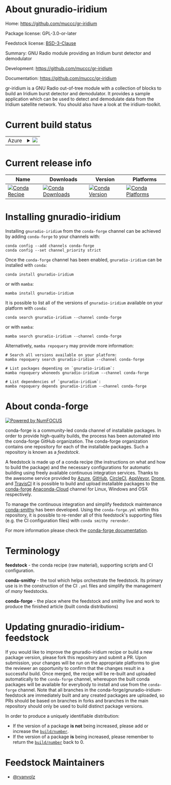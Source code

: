 About gnuradio-iridium
======================

Home: https://github.com/muccc/gr-iridium

Package license: GPL-3.0-or-later

Feedstock license: [BSD-3-Clause](https://github.com/conda-forge/gnuradio-iridium-feedstock/blob/main/LICENSE.txt)

Summary: GNU Radio module providing an Iridium burst detector and demodulator

Development: https://github.com/muccc/gr-iridium

Documentation: https://github.com/muccc/gr-iridium

gr-iridium is a GNU Radio out-of-tree module with a collection of blocks to build an Iridium burst detector and demodulator. It provides a sample application which can be used to detect and demodulate data from the Iridium satellite network. You should also have a look at the iridium-toolkit.


Current build status
====================


<table>
    
  <tr>
    <td>Azure</td>
    <td>
      <details>
        <summary>
          <a href="https://dev.azure.com/conda-forge/feedstock-builds/_build/latest?definitionId=15057&branchName=main">
            <img src="https://dev.azure.com/conda-forge/feedstock-builds/_apis/build/status/gnuradio-iridium-feedstock?branchName=main">
          </a>
        </summary>
        <table>
          <thead><tr><th>Variant</th><th>Status</th></tr></thead>
          <tbody><tr>
              <td>linux_64_gnuradio_extra_pin3.9.5numpy1.19python3.7.____cpython</td>
              <td>
                <a href="https://dev.azure.com/conda-forge/feedstock-builds/_build/latest?definitionId=15057&branchName=main">
                  <img src="https://dev.azure.com/conda-forge/feedstock-builds/_apis/build/status/gnuradio-iridium-feedstock?branchName=main&jobName=linux&configuration=linux_64_gnuradio_extra_pin3.9.5numpy1.19python3.7.____cpython" alt="variant">
                </a>
              </td>
            </tr><tr>
              <td>linux_64_gnuradio_extra_pin3.9.5numpy1.19python3.8.____cpython</td>
              <td>
                <a href="https://dev.azure.com/conda-forge/feedstock-builds/_build/latest?definitionId=15057&branchName=main">
                  <img src="https://dev.azure.com/conda-forge/feedstock-builds/_apis/build/status/gnuradio-iridium-feedstock?branchName=main&jobName=linux&configuration=linux_64_gnuradio_extra_pin3.9.5numpy1.19python3.8.____cpython" alt="variant">
                </a>
              </td>
            </tr><tr>
              <td>linux_64_gnuradio_extra_pin3.9.5numpy1.19python3.9.____cpython</td>
              <td>
                <a href="https://dev.azure.com/conda-forge/feedstock-builds/_build/latest?definitionId=15057&branchName=main">
                  <img src="https://dev.azure.com/conda-forge/feedstock-builds/_apis/build/status/gnuradio-iridium-feedstock?branchName=main&jobName=linux&configuration=linux_64_gnuradio_extra_pin3.9.5numpy1.19python3.9.____cpython" alt="variant">
                </a>
              </td>
            </tr><tr>
              <td>linux_64_gnuradio_extra_pin3.9.5numpy1.21python3.10.____cpython</td>
              <td>
                <a href="https://dev.azure.com/conda-forge/feedstock-builds/_build/latest?definitionId=15057&branchName=main">
                  <img src="https://dev.azure.com/conda-forge/feedstock-builds/_apis/build/status/gnuradio-iridium-feedstock?branchName=main&jobName=linux&configuration=linux_64_gnuradio_extra_pin3.9.5numpy1.21python3.10.____cpython" alt="variant">
                </a>
              </td>
            </tr><tr>
              <td>linux_64_gnuradio_extra_pinnumpy1.19python3.7.____cpython</td>
              <td>
                <a href="https://dev.azure.com/conda-forge/feedstock-builds/_build/latest?definitionId=15057&branchName=main">
                  <img src="https://dev.azure.com/conda-forge/feedstock-builds/_apis/build/status/gnuradio-iridium-feedstock?branchName=main&jobName=linux&configuration=linux_64_gnuradio_extra_pinnumpy1.19python3.7.____cpython" alt="variant">
                </a>
              </td>
            </tr><tr>
              <td>linux_64_gnuradio_extra_pinnumpy1.19python3.8.____cpython</td>
              <td>
                <a href="https://dev.azure.com/conda-forge/feedstock-builds/_build/latest?definitionId=15057&branchName=main">
                  <img src="https://dev.azure.com/conda-forge/feedstock-builds/_apis/build/status/gnuradio-iridium-feedstock?branchName=main&jobName=linux&configuration=linux_64_gnuradio_extra_pinnumpy1.19python3.8.____cpython" alt="variant">
                </a>
              </td>
            </tr><tr>
              <td>linux_64_gnuradio_extra_pinnumpy1.19python3.9.____cpython</td>
              <td>
                <a href="https://dev.azure.com/conda-forge/feedstock-builds/_build/latest?definitionId=15057&branchName=main">
                  <img src="https://dev.azure.com/conda-forge/feedstock-builds/_apis/build/status/gnuradio-iridium-feedstock?branchName=main&jobName=linux&configuration=linux_64_gnuradio_extra_pinnumpy1.19python3.9.____cpython" alt="variant">
                </a>
              </td>
            </tr><tr>
              <td>linux_64_gnuradio_extra_pinnumpy1.21python3.10.____cpython</td>
              <td>
                <a href="https://dev.azure.com/conda-forge/feedstock-builds/_build/latest?definitionId=15057&branchName=main">
                  <img src="https://dev.azure.com/conda-forge/feedstock-builds/_apis/build/status/gnuradio-iridium-feedstock?branchName=main&jobName=linux&configuration=linux_64_gnuradio_extra_pinnumpy1.21python3.10.____cpython" alt="variant">
                </a>
              </td>
            </tr><tr>
              <td>linux_aarch64_gnuradio_extra_pin3.9.5numpy1.19python3.7.____cpython</td>
              <td>
                <a href="https://dev.azure.com/conda-forge/feedstock-builds/_build/latest?definitionId=15057&branchName=main">
                  <img src="https://dev.azure.com/conda-forge/feedstock-builds/_apis/build/status/gnuradio-iridium-feedstock?branchName=main&jobName=linux&configuration=linux_aarch64_gnuradio_extra_pin3.9.5numpy1.19python3.7.____cpython" alt="variant">
                </a>
              </td>
            </tr><tr>
              <td>linux_aarch64_gnuradio_extra_pin3.9.5numpy1.19python3.8.____cpython</td>
              <td>
                <a href="https://dev.azure.com/conda-forge/feedstock-builds/_build/latest?definitionId=15057&branchName=main">
                  <img src="https://dev.azure.com/conda-forge/feedstock-builds/_apis/build/status/gnuradio-iridium-feedstock?branchName=main&jobName=linux&configuration=linux_aarch64_gnuradio_extra_pin3.9.5numpy1.19python3.8.____cpython" alt="variant">
                </a>
              </td>
            </tr><tr>
              <td>linux_aarch64_gnuradio_extra_pin3.9.5numpy1.19python3.9.____cpython</td>
              <td>
                <a href="https://dev.azure.com/conda-forge/feedstock-builds/_build/latest?definitionId=15057&branchName=main">
                  <img src="https://dev.azure.com/conda-forge/feedstock-builds/_apis/build/status/gnuradio-iridium-feedstock?branchName=main&jobName=linux&configuration=linux_aarch64_gnuradio_extra_pin3.9.5numpy1.19python3.9.____cpython" alt="variant">
                </a>
              </td>
            </tr><tr>
              <td>linux_aarch64_gnuradio_extra_pin3.9.5numpy1.21python3.10.____cpython</td>
              <td>
                <a href="https://dev.azure.com/conda-forge/feedstock-builds/_build/latest?definitionId=15057&branchName=main">
                  <img src="https://dev.azure.com/conda-forge/feedstock-builds/_apis/build/status/gnuradio-iridium-feedstock?branchName=main&jobName=linux&configuration=linux_aarch64_gnuradio_extra_pin3.9.5numpy1.21python3.10.____cpython" alt="variant">
                </a>
              </td>
            </tr><tr>
              <td>linux_aarch64_gnuradio_extra_pinnumpy1.19python3.7.____cpython</td>
              <td>
                <a href="https://dev.azure.com/conda-forge/feedstock-builds/_build/latest?definitionId=15057&branchName=main">
                  <img src="https://dev.azure.com/conda-forge/feedstock-builds/_apis/build/status/gnuradio-iridium-feedstock?branchName=main&jobName=linux&configuration=linux_aarch64_gnuradio_extra_pinnumpy1.19python3.7.____cpython" alt="variant">
                </a>
              </td>
            </tr><tr>
              <td>linux_aarch64_gnuradio_extra_pinnumpy1.19python3.8.____cpython</td>
              <td>
                <a href="https://dev.azure.com/conda-forge/feedstock-builds/_build/latest?definitionId=15057&branchName=main">
                  <img src="https://dev.azure.com/conda-forge/feedstock-builds/_apis/build/status/gnuradio-iridium-feedstock?branchName=main&jobName=linux&configuration=linux_aarch64_gnuradio_extra_pinnumpy1.19python3.8.____cpython" alt="variant">
                </a>
              </td>
            </tr><tr>
              <td>linux_aarch64_gnuradio_extra_pinnumpy1.19python3.9.____cpython</td>
              <td>
                <a href="https://dev.azure.com/conda-forge/feedstock-builds/_build/latest?definitionId=15057&branchName=main">
                  <img src="https://dev.azure.com/conda-forge/feedstock-builds/_apis/build/status/gnuradio-iridium-feedstock?branchName=main&jobName=linux&configuration=linux_aarch64_gnuradio_extra_pinnumpy1.19python3.9.____cpython" alt="variant">
                </a>
              </td>
            </tr><tr>
              <td>linux_aarch64_gnuradio_extra_pinnumpy1.21python3.10.____cpython</td>
              <td>
                <a href="https://dev.azure.com/conda-forge/feedstock-builds/_build/latest?definitionId=15057&branchName=main">
                  <img src="https://dev.azure.com/conda-forge/feedstock-builds/_apis/build/status/gnuradio-iridium-feedstock?branchName=main&jobName=linux&configuration=linux_aarch64_gnuradio_extra_pinnumpy1.21python3.10.____cpython" alt="variant">
                </a>
              </td>
            </tr><tr>
              <td>linux_ppc64le_gnuradio_extra_pin3.9.5numpy1.19python3.7.____cpython</td>
              <td>
                <a href="https://dev.azure.com/conda-forge/feedstock-builds/_build/latest?definitionId=15057&branchName=main">
                  <img src="https://dev.azure.com/conda-forge/feedstock-builds/_apis/build/status/gnuradio-iridium-feedstock?branchName=main&jobName=linux&configuration=linux_ppc64le_gnuradio_extra_pin3.9.5numpy1.19python3.7.____cpython" alt="variant">
                </a>
              </td>
            </tr><tr>
              <td>linux_ppc64le_gnuradio_extra_pin3.9.5numpy1.19python3.8.____cpython</td>
              <td>
                <a href="https://dev.azure.com/conda-forge/feedstock-builds/_build/latest?definitionId=15057&branchName=main">
                  <img src="https://dev.azure.com/conda-forge/feedstock-builds/_apis/build/status/gnuradio-iridium-feedstock?branchName=main&jobName=linux&configuration=linux_ppc64le_gnuradio_extra_pin3.9.5numpy1.19python3.8.____cpython" alt="variant">
                </a>
              </td>
            </tr><tr>
              <td>linux_ppc64le_gnuradio_extra_pin3.9.5numpy1.19python3.9.____cpython</td>
              <td>
                <a href="https://dev.azure.com/conda-forge/feedstock-builds/_build/latest?definitionId=15057&branchName=main">
                  <img src="https://dev.azure.com/conda-forge/feedstock-builds/_apis/build/status/gnuradio-iridium-feedstock?branchName=main&jobName=linux&configuration=linux_ppc64le_gnuradio_extra_pin3.9.5numpy1.19python3.9.____cpython" alt="variant">
                </a>
              </td>
            </tr><tr>
              <td>linux_ppc64le_gnuradio_extra_pin3.9.5numpy1.21python3.10.____cpython</td>
              <td>
                <a href="https://dev.azure.com/conda-forge/feedstock-builds/_build/latest?definitionId=15057&branchName=main">
                  <img src="https://dev.azure.com/conda-forge/feedstock-builds/_apis/build/status/gnuradio-iridium-feedstock?branchName=main&jobName=linux&configuration=linux_ppc64le_gnuradio_extra_pin3.9.5numpy1.21python3.10.____cpython" alt="variant">
                </a>
              </td>
            </tr><tr>
              <td>linux_ppc64le_gnuradio_extra_pinnumpy1.19python3.7.____cpython</td>
              <td>
                <a href="https://dev.azure.com/conda-forge/feedstock-builds/_build/latest?definitionId=15057&branchName=main">
                  <img src="https://dev.azure.com/conda-forge/feedstock-builds/_apis/build/status/gnuradio-iridium-feedstock?branchName=main&jobName=linux&configuration=linux_ppc64le_gnuradio_extra_pinnumpy1.19python3.7.____cpython" alt="variant">
                </a>
              </td>
            </tr><tr>
              <td>linux_ppc64le_gnuradio_extra_pinnumpy1.19python3.8.____cpython</td>
              <td>
                <a href="https://dev.azure.com/conda-forge/feedstock-builds/_build/latest?definitionId=15057&branchName=main">
                  <img src="https://dev.azure.com/conda-forge/feedstock-builds/_apis/build/status/gnuradio-iridium-feedstock?branchName=main&jobName=linux&configuration=linux_ppc64le_gnuradio_extra_pinnumpy1.19python3.8.____cpython" alt="variant">
                </a>
              </td>
            </tr><tr>
              <td>linux_ppc64le_gnuradio_extra_pinnumpy1.19python3.9.____cpython</td>
              <td>
                <a href="https://dev.azure.com/conda-forge/feedstock-builds/_build/latest?definitionId=15057&branchName=main">
                  <img src="https://dev.azure.com/conda-forge/feedstock-builds/_apis/build/status/gnuradio-iridium-feedstock?branchName=main&jobName=linux&configuration=linux_ppc64le_gnuradio_extra_pinnumpy1.19python3.9.____cpython" alt="variant">
                </a>
              </td>
            </tr><tr>
              <td>linux_ppc64le_gnuradio_extra_pinnumpy1.21python3.10.____cpython</td>
              <td>
                <a href="https://dev.azure.com/conda-forge/feedstock-builds/_build/latest?definitionId=15057&branchName=main">
                  <img src="https://dev.azure.com/conda-forge/feedstock-builds/_apis/build/status/gnuradio-iridium-feedstock?branchName=main&jobName=linux&configuration=linux_ppc64le_gnuradio_extra_pinnumpy1.21python3.10.____cpython" alt="variant">
                </a>
              </td>
            </tr><tr>
              <td>osx_64_gnuradio_extra_pin3.9.5numpy1.19python3.7.____cpython</td>
              <td>
                <a href="https://dev.azure.com/conda-forge/feedstock-builds/_build/latest?definitionId=15057&branchName=main">
                  <img src="https://dev.azure.com/conda-forge/feedstock-builds/_apis/build/status/gnuradio-iridium-feedstock?branchName=main&jobName=osx&configuration=osx_64_gnuradio_extra_pin3.9.5numpy1.19python3.7.____cpython" alt="variant">
                </a>
              </td>
            </tr><tr>
              <td>osx_64_gnuradio_extra_pin3.9.5numpy1.19python3.8.____cpython</td>
              <td>
                <a href="https://dev.azure.com/conda-forge/feedstock-builds/_build/latest?definitionId=15057&branchName=main">
                  <img src="https://dev.azure.com/conda-forge/feedstock-builds/_apis/build/status/gnuradio-iridium-feedstock?branchName=main&jobName=osx&configuration=osx_64_gnuradio_extra_pin3.9.5numpy1.19python3.8.____cpython" alt="variant">
                </a>
              </td>
            </tr><tr>
              <td>osx_64_gnuradio_extra_pin3.9.5numpy1.19python3.9.____cpython</td>
              <td>
                <a href="https://dev.azure.com/conda-forge/feedstock-builds/_build/latest?definitionId=15057&branchName=main">
                  <img src="https://dev.azure.com/conda-forge/feedstock-builds/_apis/build/status/gnuradio-iridium-feedstock?branchName=main&jobName=osx&configuration=osx_64_gnuradio_extra_pin3.9.5numpy1.19python3.9.____cpython" alt="variant">
                </a>
              </td>
            </tr><tr>
              <td>osx_64_gnuradio_extra_pin3.9.5numpy1.21python3.10.____cpython</td>
              <td>
                <a href="https://dev.azure.com/conda-forge/feedstock-builds/_build/latest?definitionId=15057&branchName=main">
                  <img src="https://dev.azure.com/conda-forge/feedstock-builds/_apis/build/status/gnuradio-iridium-feedstock?branchName=main&jobName=osx&configuration=osx_64_gnuradio_extra_pin3.9.5numpy1.21python3.10.____cpython" alt="variant">
                </a>
              </td>
            </tr><tr>
              <td>osx_64_gnuradio_extra_pinnumpy1.19python3.7.____cpython</td>
              <td>
                <a href="https://dev.azure.com/conda-forge/feedstock-builds/_build/latest?definitionId=15057&branchName=main">
                  <img src="https://dev.azure.com/conda-forge/feedstock-builds/_apis/build/status/gnuradio-iridium-feedstock?branchName=main&jobName=osx&configuration=osx_64_gnuradio_extra_pinnumpy1.19python3.7.____cpython" alt="variant">
                </a>
              </td>
            </tr><tr>
              <td>osx_64_gnuradio_extra_pinnumpy1.19python3.8.____cpython</td>
              <td>
                <a href="https://dev.azure.com/conda-forge/feedstock-builds/_build/latest?definitionId=15057&branchName=main">
                  <img src="https://dev.azure.com/conda-forge/feedstock-builds/_apis/build/status/gnuradio-iridium-feedstock?branchName=main&jobName=osx&configuration=osx_64_gnuradio_extra_pinnumpy1.19python3.8.____cpython" alt="variant">
                </a>
              </td>
            </tr><tr>
              <td>osx_64_gnuradio_extra_pinnumpy1.19python3.9.____cpython</td>
              <td>
                <a href="https://dev.azure.com/conda-forge/feedstock-builds/_build/latest?definitionId=15057&branchName=main">
                  <img src="https://dev.azure.com/conda-forge/feedstock-builds/_apis/build/status/gnuradio-iridium-feedstock?branchName=main&jobName=osx&configuration=osx_64_gnuradio_extra_pinnumpy1.19python3.9.____cpython" alt="variant">
                </a>
              </td>
            </tr><tr>
              <td>osx_64_gnuradio_extra_pinnumpy1.21python3.10.____cpython</td>
              <td>
                <a href="https://dev.azure.com/conda-forge/feedstock-builds/_build/latest?definitionId=15057&branchName=main">
                  <img src="https://dev.azure.com/conda-forge/feedstock-builds/_apis/build/status/gnuradio-iridium-feedstock?branchName=main&jobName=osx&configuration=osx_64_gnuradio_extra_pinnumpy1.21python3.10.____cpython" alt="variant">
                </a>
              </td>
            </tr><tr>
              <td>osx_arm64_gnuradio_extra_pin3.9.5numpy1.19python3.8.____cpython</td>
              <td>
                <a href="https://dev.azure.com/conda-forge/feedstock-builds/_build/latest?definitionId=15057&branchName=main">
                  <img src="https://dev.azure.com/conda-forge/feedstock-builds/_apis/build/status/gnuradio-iridium-feedstock?branchName=main&jobName=osx&configuration=osx_arm64_gnuradio_extra_pin3.9.5numpy1.19python3.8.____cpython" alt="variant">
                </a>
              </td>
            </tr><tr>
              <td>osx_arm64_gnuradio_extra_pin3.9.5numpy1.19python3.9.____cpython</td>
              <td>
                <a href="https://dev.azure.com/conda-forge/feedstock-builds/_build/latest?definitionId=15057&branchName=main">
                  <img src="https://dev.azure.com/conda-forge/feedstock-builds/_apis/build/status/gnuradio-iridium-feedstock?branchName=main&jobName=osx&configuration=osx_arm64_gnuradio_extra_pin3.9.5numpy1.19python3.9.____cpython" alt="variant">
                </a>
              </td>
            </tr><tr>
              <td>osx_arm64_gnuradio_extra_pin3.9.5numpy1.21python3.10.____cpython</td>
              <td>
                <a href="https://dev.azure.com/conda-forge/feedstock-builds/_build/latest?definitionId=15057&branchName=main">
                  <img src="https://dev.azure.com/conda-forge/feedstock-builds/_apis/build/status/gnuradio-iridium-feedstock?branchName=main&jobName=osx&configuration=osx_arm64_gnuradio_extra_pin3.9.5numpy1.21python3.10.____cpython" alt="variant">
                </a>
              </td>
            </tr><tr>
              <td>osx_arm64_gnuradio_extra_pinnumpy1.19python3.8.____cpython</td>
              <td>
                <a href="https://dev.azure.com/conda-forge/feedstock-builds/_build/latest?definitionId=15057&branchName=main">
                  <img src="https://dev.azure.com/conda-forge/feedstock-builds/_apis/build/status/gnuradio-iridium-feedstock?branchName=main&jobName=osx&configuration=osx_arm64_gnuradio_extra_pinnumpy1.19python3.8.____cpython" alt="variant">
                </a>
              </td>
            </tr><tr>
              <td>osx_arm64_gnuradio_extra_pinnumpy1.19python3.9.____cpython</td>
              <td>
                <a href="https://dev.azure.com/conda-forge/feedstock-builds/_build/latest?definitionId=15057&branchName=main">
                  <img src="https://dev.azure.com/conda-forge/feedstock-builds/_apis/build/status/gnuradio-iridium-feedstock?branchName=main&jobName=osx&configuration=osx_arm64_gnuradio_extra_pinnumpy1.19python3.9.____cpython" alt="variant">
                </a>
              </td>
            </tr><tr>
              <td>osx_arm64_gnuradio_extra_pinnumpy1.21python3.10.____cpython</td>
              <td>
                <a href="https://dev.azure.com/conda-forge/feedstock-builds/_build/latest?definitionId=15057&branchName=main">
                  <img src="https://dev.azure.com/conda-forge/feedstock-builds/_apis/build/status/gnuradio-iridium-feedstock?branchName=main&jobName=osx&configuration=osx_arm64_gnuradio_extra_pinnumpy1.21python3.10.____cpython" alt="variant">
                </a>
              </td>
            </tr><tr>
              <td>win_64_gnuradio_extra_pin3.9.5numpy1.19python3.7.____cpython</td>
              <td>
                <a href="https://dev.azure.com/conda-forge/feedstock-builds/_build/latest?definitionId=15057&branchName=main">
                  <img src="https://dev.azure.com/conda-forge/feedstock-builds/_apis/build/status/gnuradio-iridium-feedstock?branchName=main&jobName=win&configuration=win_64_gnuradio_extra_pin3.9.5numpy1.19python3.7.____cpython" alt="variant">
                </a>
              </td>
            </tr><tr>
              <td>win_64_gnuradio_extra_pin3.9.5numpy1.19python3.8.____cpython</td>
              <td>
                <a href="https://dev.azure.com/conda-forge/feedstock-builds/_build/latest?definitionId=15057&branchName=main">
                  <img src="https://dev.azure.com/conda-forge/feedstock-builds/_apis/build/status/gnuradio-iridium-feedstock?branchName=main&jobName=win&configuration=win_64_gnuradio_extra_pin3.9.5numpy1.19python3.8.____cpython" alt="variant">
                </a>
              </td>
            </tr><tr>
              <td>win_64_gnuradio_extra_pin3.9.5numpy1.19python3.9.____cpython</td>
              <td>
                <a href="https://dev.azure.com/conda-forge/feedstock-builds/_build/latest?definitionId=15057&branchName=main">
                  <img src="https://dev.azure.com/conda-forge/feedstock-builds/_apis/build/status/gnuradio-iridium-feedstock?branchName=main&jobName=win&configuration=win_64_gnuradio_extra_pin3.9.5numpy1.19python3.9.____cpython" alt="variant">
                </a>
              </td>
            </tr><tr>
              <td>win_64_gnuradio_extra_pin3.9.5numpy1.21python3.10.____cpython</td>
              <td>
                <a href="https://dev.azure.com/conda-forge/feedstock-builds/_build/latest?definitionId=15057&branchName=main">
                  <img src="https://dev.azure.com/conda-forge/feedstock-builds/_apis/build/status/gnuradio-iridium-feedstock?branchName=main&jobName=win&configuration=win_64_gnuradio_extra_pin3.9.5numpy1.21python3.10.____cpython" alt="variant">
                </a>
              </td>
            </tr><tr>
              <td>win_64_gnuradio_extra_pinnumpy1.19python3.7.____cpython</td>
              <td>
                <a href="https://dev.azure.com/conda-forge/feedstock-builds/_build/latest?definitionId=15057&branchName=main">
                  <img src="https://dev.azure.com/conda-forge/feedstock-builds/_apis/build/status/gnuradio-iridium-feedstock?branchName=main&jobName=win&configuration=win_64_gnuradio_extra_pinnumpy1.19python3.7.____cpython" alt="variant">
                </a>
              </td>
            </tr><tr>
              <td>win_64_gnuradio_extra_pinnumpy1.19python3.8.____cpython</td>
              <td>
                <a href="https://dev.azure.com/conda-forge/feedstock-builds/_build/latest?definitionId=15057&branchName=main">
                  <img src="https://dev.azure.com/conda-forge/feedstock-builds/_apis/build/status/gnuradio-iridium-feedstock?branchName=main&jobName=win&configuration=win_64_gnuradio_extra_pinnumpy1.19python3.8.____cpython" alt="variant">
                </a>
              </td>
            </tr><tr>
              <td>win_64_gnuradio_extra_pinnumpy1.19python3.9.____cpython</td>
              <td>
                <a href="https://dev.azure.com/conda-forge/feedstock-builds/_build/latest?definitionId=15057&branchName=main">
                  <img src="https://dev.azure.com/conda-forge/feedstock-builds/_apis/build/status/gnuradio-iridium-feedstock?branchName=main&jobName=win&configuration=win_64_gnuradio_extra_pinnumpy1.19python3.9.____cpython" alt="variant">
                </a>
              </td>
            </tr><tr>
              <td>win_64_gnuradio_extra_pinnumpy1.21python3.10.____cpython</td>
              <td>
                <a href="https://dev.azure.com/conda-forge/feedstock-builds/_build/latest?definitionId=15057&branchName=main">
                  <img src="https://dev.azure.com/conda-forge/feedstock-builds/_apis/build/status/gnuradio-iridium-feedstock?branchName=main&jobName=win&configuration=win_64_gnuradio_extra_pinnumpy1.21python3.10.____cpython" alt="variant">
                </a>
              </td>
            </tr>
          </tbody>
        </table>
      </details>
    </td>
  </tr>
</table>

Current release info
====================

| Name | Downloads | Version | Platforms |
| --- | --- | --- | --- |
| [![Conda Recipe](https://img.shields.io/badge/recipe-gnuradio--iridium-green.svg)](https://anaconda.org/conda-forge/gnuradio-iridium) | [![Conda Downloads](https://img.shields.io/conda/dn/conda-forge/gnuradio-iridium.svg)](https://anaconda.org/conda-forge/gnuradio-iridium) | [![Conda Version](https://img.shields.io/conda/vn/conda-forge/gnuradio-iridium.svg)](https://anaconda.org/conda-forge/gnuradio-iridium) | [![Conda Platforms](https://img.shields.io/conda/pn/conda-forge/gnuradio-iridium.svg)](https://anaconda.org/conda-forge/gnuradio-iridium) |

Installing gnuradio-iridium
===========================

Installing `gnuradio-iridium` from the `conda-forge` channel can be achieved by adding `conda-forge` to your channels with:

```
conda config --add channels conda-forge
conda config --set channel_priority strict
```

Once the `conda-forge` channel has been enabled, `gnuradio-iridium` can be installed with `conda`:

```
conda install gnuradio-iridium
```

or with `mamba`:

```
mamba install gnuradio-iridium
```

It is possible to list all of the versions of `gnuradio-iridium` available on your platform with `conda`:

```
conda search gnuradio-iridium --channel conda-forge
```

or with `mamba`:

```
mamba search gnuradio-iridium --channel conda-forge
```

Alternatively, `mamba repoquery` may provide more information:

```
# Search all versions available on your platform:
mamba repoquery search gnuradio-iridium --channel conda-forge

# List packages depending on `gnuradio-iridium`:
mamba repoquery whoneeds gnuradio-iridium --channel conda-forge

# List dependencies of `gnuradio-iridium`:
mamba repoquery depends gnuradio-iridium --channel conda-forge
```


About conda-forge
=================

[![Powered by
NumFOCUS](https://img.shields.io/badge/powered%20by-NumFOCUS-orange.svg?style=flat&colorA=E1523D&colorB=007D8A)](https://numfocus.org)

conda-forge is a community-led conda channel of installable packages.
In order to provide high-quality builds, the process has been automated into the
conda-forge GitHub organization. The conda-forge organization contains one repository
for each of the installable packages. Such a repository is known as a *feedstock*.

A feedstock is made up of a conda recipe (the instructions on what and how to build
the package) and the necessary configurations for automatic building using freely
available continuous integration services. Thanks to the awesome service provided by
[Azure](https://azure.microsoft.com/en-us/services/devops/), [GitHub](https://github.com/),
[CircleCI](https://circleci.com/), [AppVeyor](https://www.appveyor.com/),
[Drone](https://cloud.drone.io/welcome), and [TravisCI](https://travis-ci.com/)
it is possible to build and upload installable packages to the
[conda-forge](https://anaconda.org/conda-forge) [Anaconda-Cloud](https://anaconda.org/)
channel for Linux, Windows and OSX respectively.

To manage the continuous integration and simplify feedstock maintenance
[conda-smithy](https://github.com/conda-forge/conda-smithy) has been developed.
Using the ``conda-forge.yml`` within this repository, it is possible to re-render all of
this feedstock's supporting files (e.g. the CI configuration files) with ``conda smithy rerender``.

For more information please check the [conda-forge documentation](https://conda-forge.org/docs/).

Terminology
===========

**feedstock** - the conda recipe (raw material), supporting scripts and CI configuration.

**conda-smithy** - the tool which helps orchestrate the feedstock.
                   Its primary use is in the construction of the CI ``.yml`` files
                   and simplify the management of *many* feedstocks.

**conda-forge** - the place where the feedstock and smithy live and work to
                  produce the finished article (built conda distributions)


Updating gnuradio-iridium-feedstock
===================================

If you would like to improve the gnuradio-iridium recipe or build a new
package version, please fork this repository and submit a PR. Upon submission,
your changes will be run on the appropriate platforms to give the reviewer an
opportunity to confirm that the changes result in a successful build. Once
merged, the recipe will be re-built and uploaded automatically to the
`conda-forge` channel, whereupon the built conda packages will be available for
everybody to install and use from the `conda-forge` channel.
Note that all branches in the conda-forge/gnuradio-iridium-feedstock are
immediately built and any created packages are uploaded, so PRs should be based
on branches in forks and branches in the main repository should only be used to
build distinct package versions.

In order to produce a uniquely identifiable distribution:
 * If the version of a package **is not** being increased, please add or increase
   the [``build/number``](https://docs.conda.io/projects/conda-build/en/latest/resources/define-metadata.html#build-number-and-string).
 * If the version of a package **is** being increased, please remember to return
   the [``build/number``](https://docs.conda.io/projects/conda-build/en/latest/resources/define-metadata.html#build-number-and-string)
   back to 0.

Feedstock Maintainers
=====================

* [@ryanvolz](https://github.com/ryanvolz/)

